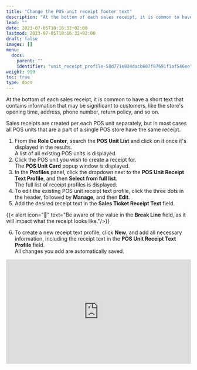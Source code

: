 ```yaml
---
title: "Change the POS unit receipt footer text"
description: "At the bottom of each sales receipt, it is common to have a short text that contains information that may be significant to customers, like the store's opening time, address, phone number, return policy, and so on."
lead: ""
date: 2023-07-05T10:16:32+02:00
lastmod: 2023-07-05T10:16:32+02:00
draft: false
images: []
menu:
  docs:
    parent: ""
    identifier: "unit_receipt_profile-58d771e834dacb607f87691f1af546ee"
weight: 999
toc: true
type: docs
---
```


At the bottom of each sales receipt, it is common to have a short text that contains information that may be significant to customers, like the store's opening time, address, phone number, return policy, and so on.

Sales receipts are created per each POS unit separately, but in most cases all POS units that are a part of a single POS store have the same receipt.

1. From the **Role Center**, search the **POS Unit List** and click on it once it's displayed in the results.   
   A list of all existing POS units is displayed.  
2. Click the POS unit you wish to create a receipt for.    
   The **POS Unit Card** popup window is displayed.
3. In the **Profiles** panel, click the dropdown next to the **POS Unit Receipt Text Profile**, and then **Select from full list**.    
   The full list of receipt profiles is displayed.
4. To edit the existing POS unit receipt text profile, click the three dots in the header, followed by **Manage**, and then **Edit**.
5. Add the desired receipt text in the **Sales Ticket Receipt Text** field.

{{< alert icon="📝" text="Be aware of the value in the **Break Line** field, as it will impact what the receipt looks like."/>}}

6. To create a new receipt text profile, click **New**, and add all necessary information, including the receipt text in the **POS Unit Receipt Text Profile** field.   
   All changes you add are automatically saved.

<div style="position: relative; overflow: hidden; padding-top: 56.25%;"><iframe src="https://share.synthesia.io/embeds/videos/e47a9668-ebac-462d-aa34-f3fb0b0d5a12" loading="lazy" title="Synthesia video player - POS Academy: Unit Receipt Text Profile " allow="encrypted-media; fullscreen;" style="position: absolute; width: 100%; height: 100%; top: 0; left: 0; border: none; padding: 0; margin: 0; overflow:hidden;"></iframe></div>
